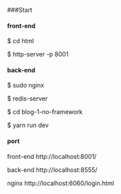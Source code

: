 ###Start

#### front-end

$ cd html

$ http-server -p 8001

#### back-end

$ sudo nginx

$ redis-server

$ cd blog-1-no-framework

$ yarn run dev

#### port 

front-end http://localhost:8001/

back-end http://localhost:8555/

nginx http://localhost:6060/login.html